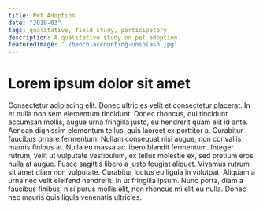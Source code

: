 ```yaml
---
title: Pet Adoption
date: "2019-03"
tags: qualitative, field study, participatory
description: A qualitative study on pet adoption.
featuredImage: './bench-accounting-unsplash.jpg'
---
```


# Lorem ipsum dolor sit amet

Consectetur adipiscing elit. Donec ultricies velit et consectetur placerat. In et nulla non sem elementum tincidunt. Donec rhoncus, dui tincidunt accumsan mollis, augue urna fringilla justo, eu hendrerit quam elit id ante. Aenean dignissim elementum tellus, quis laoreet ex porttitor a. Curabitur faucibus ornare fermentum. Nullam consequat nisi augue, non convallis mauris finibus at. Nulla eu massa ac libero blandit fermentum. Integer rutrum, velit ut vulputate vestibulum, ex tellus molestie ex, sed pretium eros nulla at augue. Fusce sagittis libero a justo feugiat aliquet. Vivamus rutrum sit amet diam non vulputate. Curabitur luctus eu ligula in volutpat. Aliquam a urna nec velit eleifend hendrerit. In ut fringilla ipsum. Nunc porta, diam a faucibus finibus, nisi purus mollis elit, non rhoncus mi elit eu nulla. Donec nec mauris quis ligula venenatis ultricies.